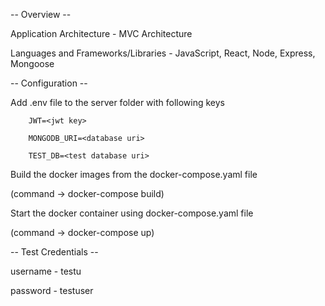 -- Overview --

Application Architecture - MVC Architecture

Languages and Frameworks/Libraries - JavaScript, React, Node, Express, Mongoose



-- Configuration --

Add .env file to the server folder with following keys

        JWT=<jwt key>
        
        MONGODB_URI=<database uri>
        
        TEST_DB=<test database uri>
        

Build the docker images from the docker-compose.yaml file

(command -> docker-compose build)

Start the docker container using docker-compose.yaml file

(command -> docker-compose up)



-- Test Credentials --

username - testu

password - testuser
